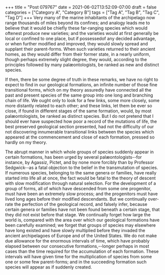 +++
title = "Post 079767"
date = 2021-06-02T13:52:09-07:00
draft = false
categories = ["Category A", "Category B"]
tags = ["Tag A", "Tag B", "Tag C", "Tag D"]
+++
Very many of the marine inhabitants of the archipelago now range thousands of miles beyond its confines; and analogy leads me to believe that it would be chiefly these far-ranging species which would oftenest produce new varieties; and the varieties would at first generally be local or confined to one place, but if possessedof any decided advantage, or when further modified and improved, they would slowly spread and supplant their parent-forms. When such varieties returned to their ancient homes, as they would differ from their former state, in a nearly uniform, though perhaps extremely slight degree, they would, according to the principles followed by many palæontologists, be ranked as new and distinct species.

If then, there be some degree of truth in these remarks, we have no right to expect to find in our geological formations, an infinite number of those fine transitional forms, which on my theory assuredly have connected all the past and present species of the same group into one long and branching chain of life. We ought only to look for a few links, some more closely, some more distantly related to each other; and these links, let them be ever so close, if found in different stages of the same formation, would, by most palæontologists, be ranked as distinct species. But I do not pretend that I should ever have suspected how poor a record of the mutations of life, the best preserved geological section presented, had not the difficulty of our not discovering innumerable transitional links between the species which appeared at the commencement and close of each formation, pressed so hardly on my theory.

The abrupt manner in which whole groups of species suddenly appear in certain formations, has been urged by several palæontologists--for instance, by Agassiz, Pictet, and by none more forcibly than by Professor Sedgwick--as a fatal objection to the belief in the transmutation of species. If numerous species, belonging to the same genera or families, have really started into life all at once, the fact would be fatal to the theory of descent with slow modification through natural selection. For the development of a group of forms, all of which have descended from some one progenitor, must have been an extremely slow process; and the progenitors must have lived long ages before their modified descendants. But we continually over-rate the perfection of the geological record, and falsely infer, because certain genera or families have not been found beneath a certain stage, that they did not exist before that stage. We continually forget how large the world is, compared with the area over which our geological formations have been carefully examined; we forget that groups of species may elsewhere have long existed and have slowly multiplied before they invaded the ancient archipelagoes of Europe and of the United States. We do not make due allowance for the enormous intervals of time, which have probably elapsed between our consecutive formations,--longer perhaps in most cases than the time required for the accumulation of each formation. These intervals will have given time for the multiplication of species from some one or some few parent-forms; and in the succeeding formation such species will appear as if suddenly created.
